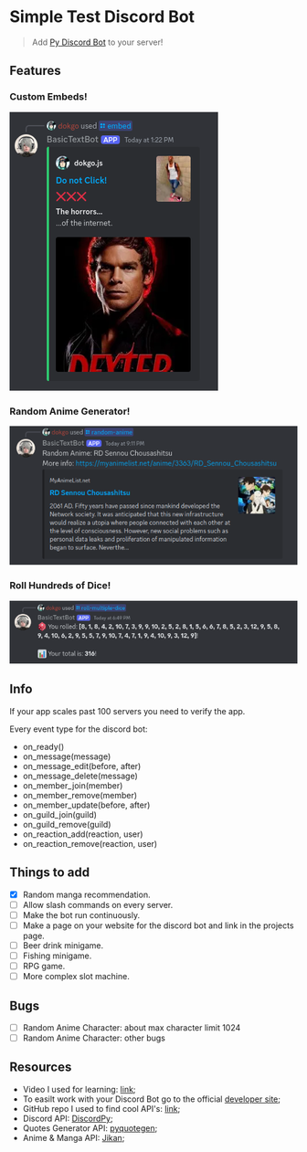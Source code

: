 # Simple Test Discord Bot

> Add [Py Discord Bot](https://discord.com/oauth2/authorize?client_id=1330094955343122562&permissions=8&integration_type=0&scope=bot) to your server!

## Features

### Custom Embeds!

![embed-test-image](./images/embed-test.png)

### Random Anime Generator!

![random-anime-generator](./images/random-anime-test.png)

### Roll Hundreds of Dice!

![dice-test](./images/dice-test.png)

## Info

If your app scales past 100 servers you need to verify the app.

Every event type for the discord bot:

- on_ready()
- on_message(message)
- on_message_edit(before, after)
- on_message_delete(message)
- on_member_join(member)
- on_member_remove(member)
- on_member_update(before, after)
- on_guild_join(guild)
- on_guild_remove(guild)
- on_reaction_add(reaction, user)
- on_reaction_remove(reaction, user)

## Things to add

- [x] Random manga recommendation.
- [ ] Allow slash commands on every server.
- [ ] Make the bot run continuously.
- [ ] Make a page on your website for the discord bot and link in the projects page.
- [ ] Beer drink minigame.
- [ ] Fishing minigame.
- [ ] RPG game.
- [ ] More complex slot machine.

## Bugs

- [ ] Random Anime Character: about max character limit 1024
- [ ] Random Anime Character: other bugs

## Resources

- Video I used for learning: [link](https://youtu.be/CHbN_gB30Tw?si=SAXOYRxdHmqhPtRj);
- To easilt work with your Discord Bot go to the official [developer site](https://discord.com/developers/applications);
- GitHub repo I used to find cool API's: [link](https://github.com/public-apis/public-apis?tab=readme-ov-file);
- Discord API: [DiscordPy](https://github.com/Rapptz/discord.py);
- Quotes Generator API: [pyquotegen](https://github.com/Armanidrisi/pyquotegen);
- Anime & Manga API: [Jikan](https://jikan.moe/);
